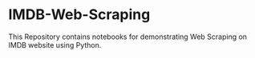# IMDB-Web-Scraping
This Repository contains notebooks for demonstrating Web Scraping on IMDB website using Python.
